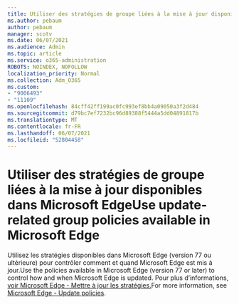 ```yaml
---
title: Utiliser des stratégies de groupe liées à la mise à jour disponibles dans Microsoft Edge
ms.author: pebaum
author: pebaum
manager: scotv
ms.date: 06/07/2021
ms.audience: Admin
ms.topic: article
ms.service: o365-administration
ROBOTS: NOINDEX, NOFOLLOW
localization_priority: Normal
ms.collection: Adm_O365
ms.custom:
- "9006493"
- "11109"
ms.openlocfilehash: 84cff42ff199ac0fc993ef8bb4a09050a3f2d484
ms.sourcegitcommit: d79bc7ef7232bc96d89388f5444a5dd04891817b
ms.translationtype: MT
ms.contentlocale: fr-FR
ms.lasthandoff: 06/07/2021
ms.locfileid: "52804458"
---
```

# <a name="use-update-related-group-policies-available-in-microsoft-edge"></a><span data-ttu-id="3c79f-102">Utiliser des stratégies de groupe liées à la mise à jour disponibles dans Microsoft Edge</span><span class="sxs-lookup"><span data-stu-id="3c79f-102">Use update-related group policies available in Microsoft Edge</span></span>

<span data-ttu-id="3c79f-103">Utilisez les stratégies disponibles dans Microsoft Edge (version 77 ou ultérieure) pour contrôler comment et quand Microsoft Edge est mis à jour.</span><span class="sxs-lookup"><span data-stu-id="3c79f-103">Use the policies available in Microsoft Edge (version 77 or later) to control how and when Microsoft Edge is updated.</span></span> <span data-ttu-id="3c79f-104">Pour plus d’informations, [voir Microsoft Edge - Mettre à jour les stratégies.](/DeployEdge/microsoft-edge-update-policies#available-policies)</span><span class="sxs-lookup"><span data-stu-id="3c79f-104">For more information, see [Microsoft Edge - Update policies](/DeployEdge/microsoft-edge-update-policies#available-policies).</span></span>